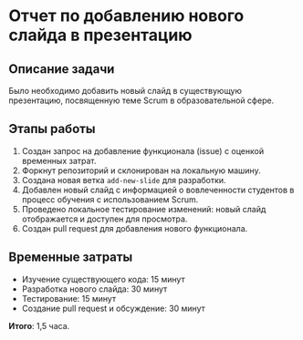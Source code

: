 # Отчет по добавлению нового слайда в презентацию

## Описание задачи
Было необходимо добавить новый слайд в существующую презентацию, посвященную теме Scrum в образовательной сфере.

## Этапы работы

1. Создан запрос на добавление функционала (issue) с оценкой временных затрат.
2. Форкнут репозиторий и склонирован на локальную машину.
3. Создана новая ветка `add-new-slide` для разработки.
4. Добавлен новый слайд с информацией о вовлеченности студентов в процесс обучения с использованием Scrum.
5. Проведено локальное тестирование изменений: новый слайд отображается и доступен для просмотра.
6. Создан pull request для добавления нового функционала.

## Временные затраты
- Изучение существующего кода: 15 минут
- Разработка нового слайда: 30 минут
- Тестирование: 15 минут
- Создание pull request и обсуждение: 30 минут

**Итого**: 1,5 часа.


